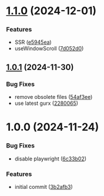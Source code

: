 # [1.1.0](https://github.com/virtuoso-dev/masonry/compare/v1.0.1...v1.1.0) (2024-12-01)


### Features

* SSR ([e5945ea](https://github.com/virtuoso-dev/masonry/commit/e5945eadccbfae843c322fb8e97c3835dd6cdf8d))
* useWindowScroll ([7d052d0](https://github.com/virtuoso-dev/masonry/commit/7d052d010e306ce0d4324b833b4116820625bb59))

## [1.0.1](https://github.com/virtuoso-dev/masonry/compare/v1.0.0...v1.0.1) (2024-11-30)


### Bug Fixes

* remove obsolete files ([54af3ee](https://github.com/virtuoso-dev/masonry/commit/54af3ee796ce2ba1d5d2aec827172d2852579928))
* use latest gurx ([2280065](https://github.com/virtuoso-dev/masonry/commit/2280065469d44389cdf3d610a4ac4e1760ac7590))

# 1.0.0 (2024-11-24)


### Bug Fixes

* disable playwright ([6c33b02](https://github.com/virtuoso-dev/masonry/commit/6c33b0252295425c3b77cb6360f4337f7a276936))


### Features

* initial commit ([3b2afb3](https://github.com/virtuoso-dev/masonry/commit/3b2afb3a78b69fd0e7f7bfef7ea16c050ed5a959))
